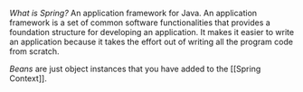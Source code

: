 *What is Spring?*
An application framework for Java. An application framework is a set of common software functionalities that provides a foundation structure for developing an application. It makes it easier to write an application because it takes the effort out of writing all the program code from scratch. 

*Beans* are just object instances that you have added to the [[Spring Context]]. 

